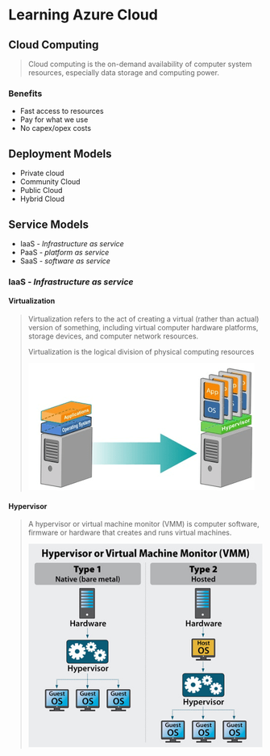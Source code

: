 

# Learning Azure Cloud 

## Cloud Computing
>Cloud computing is the on-demand availability of computer system resources, especially data storage and computing power. 

### Benefits
 - Fast access to resources
 - Pay for what we use
 - No capex/opex costs

## Deployment Models
- Private cloud
- Community Cloud
- Public Cloud
- Hybrid Cloud

## Service Models
- IaaS  - *Infrastructure as service*
- PaaS - *platform as service*
- SaaS - *software as service*

### IaaS  - *Infrastructure as service*
#### Virtualization
>Virtualization refers to the act of creating a virtual (rather than actual) version of something, including virtual computer hardware platforms, storage devices, and computer network resources.
>
>Virtualization is the logical division of physical computing resources
>
> ![enter image description here](images/cloud-os.png)

#### Hypervisor
>A hypervisor or virtual machine monitor (VMM) is computer software, firmware or hardware that creates and runs virtual machines. 
>
> ![enter image description here](images/hypervisor-2.jpg)
